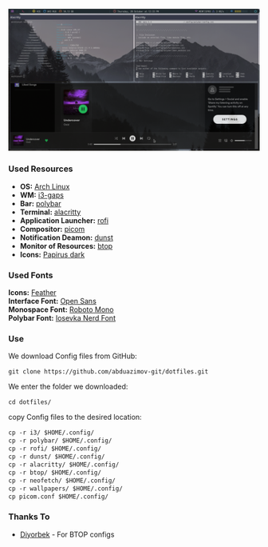 ![Screenshot](assets/preview.png)


### Used Resources
- **OS:** [Arch Linux](https://archlinux.org)
- **WM:** [i3-gaps](https://github.com/Airblader/i3)
- **Bar:** [polybar](https://github.com/polybar/polybar)
- **Terminal:** [alacritty](https://github.com/alacritty/alacritty)
- **Application Launcher:** [rofi](https://github.com/davatorium/rofi)
- **Compositor:** [picom](https://github.com/yshui/picom)
- **Notification Deamon:** [dunst](https://github.com/dunst-project/dunst)
- **Monitor of Resources:** [btop](https://github.com/aristocratos/btop)    
- **Icons:** [Papirus dark](https://github.com/PapirusDevelopmentTeam/papirus-icon-theme)  

	
### Used Fonts
	
**Icons:** [Feather](https://github.com/AT-UI/feather-font/blob/master/src/fonts/feather.ttf)    
**Interface Font:** [Open Sans](https://fonts.google.com/specimen/Open+Sans#standard-styles)    
**Monospace Font:** [Roboto Mono](https://fonts.google.com/specimen/Roboto+Mono#standard-styles)    
**Polybar Font:** [Iosevka Nerd Font](https://github.com/ryanoasis/nerd-fonts/tree/master/patched-fonts/Iosevka)


### Use
We download Config files from GitHub:
```
git clone https://github.com/abduazimov-git/dotfiles.git
```
We enter the folder we downloaded:
```
cd dotfiles/
```
copy Config files to the desired location:
```
cp -r i3/ $HOME/.config/
cp -r polybar/ $HOME/.config/
cp -r rofi/ $HOME/.config/
cp -r dunst/ $HOME/.config/
cp -r alacritty/ $HOME/.config/
cp -r btop/ $HOME/.config/
cp -r neofetch/ $HOME/.config/
cp -r wallpapers/ $HOME/.config/
cp picom.conf $HOME/.config/
```

### Thanks To
- [Diyorbek](https://github.com/DiyorbekOlimov) - For BTOP configs